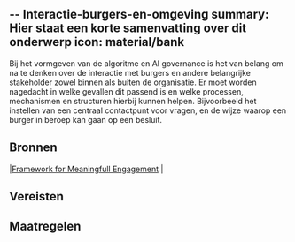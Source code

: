 --
Interactie-burgers-en-omgeving
summary: Hier staat een korte samenvatting over dit onderwerp
icon: material/bank
---

Bij het vormgeven van de algoritme en AI governance is het van belang om na te denken over de interactie met burgers en andere belangrijke stakeholder zowel binnen als buiten de organisatie. Er moet worden nagedacht in welke gevallen dit passend is en welke processen, mechanismen en structuren hierbij kunnen helpen. Bijvoorbeeld het instellen van een centraal contactpunt voor vragen, en de wijze waarop een burger in beroep kan gaan op een besluit.


## Bronnen
|[Framework for Meaningfull Engagement]((https://ecnl.org/sites/default/files/2023-03/Final%20Version%20FME%20with%20Copyright%20%282%29.pdf)) |


## Vereisten

<!-- list_vereisten_1 bouwblok/governance -->

## Maatregelen

<!-- list_maatregelen_1 bouwblok/governance -->



